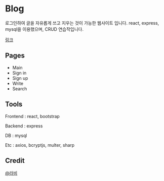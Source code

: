 # Blog
로그인하여 글을 자유롭게 쓰고 지우는 것이 가능한 웹사이트 입니다.
react, express, mysql을 이용했으며, CRUD 연습작입니다.

[링크](https://lavi-blog.netlify.app/)

## Pages
- Main
- Sign in
- Sign up
- Write
- Search

## Tools
Frontend : react, bootstrap

Backend : express

DB : mysql

Etc : axios, bcryptjs, multer, sharp

## Credit
[@라비](https://github.com/lavi27)

